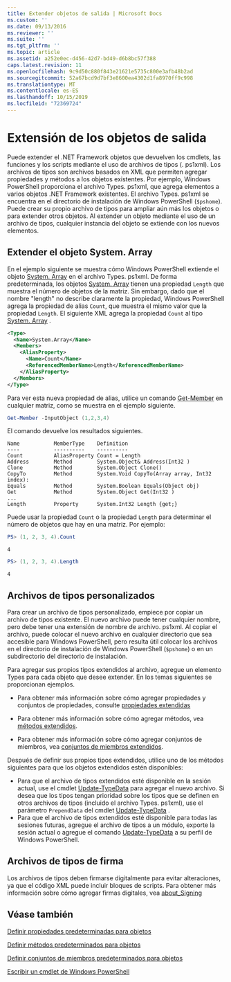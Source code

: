 ```yaml
---
title: Extender objetos de salida | Microsoft Docs
ms.custom: ''
ms.date: 09/13/2016
ms.reviewer: ''
ms.suite: ''
ms.tgt_pltfrm: ''
ms.topic: article
ms.assetid: a252e0ec-d456-42d7-bd49-d6b8bc57f388
caps.latest.revision: 11
ms.openlocfilehash: 9c9d50c880f843e21621e5735c800e3afb48b2ad
ms.sourcegitcommit: 52a67bcd9d7bf3e8600ea4302d1fa8970ff9c998
ms.translationtype: MT
ms.contentlocale: es-ES
ms.lasthandoff: 10/15/2019
ms.locfileid: "72369724"
---
```

# <a name="extending-output-objects"></a>Extensión de los objetos de salida

Puede extender el .NET Framework objetos que devuelven los cmdlets, las funciones y los scripts mediante el uso de archivos de tipos (. ps1xml). Los archivos de tipos son archivos basados en XML que permiten agregar propiedades y métodos a los objetos existentes. Por ejemplo, Windows PowerShell proporciona el archivo Types. ps1xml, que agrega elementos a varios objetos .NET Framework existentes. El archivo Types. ps1xml se encuentra en el directorio de instalación de Windows PowerShell (`$pshome`). Puede crear su propio archivo de tipos para ampliar aún más los objetos o para extender otros objetos. Al extender un objeto mediante el uso de un archivo de tipos, cualquier instancia del objeto se extiende con los nuevos elementos.

## <a name="extending-the-systemarray-object"></a>Extender el objeto System. Array

En el ejemplo siguiente se muestra cómo Windows PowerShell extiende el objeto [System. Array](/dotnet/api/System.Array) en el archivo Types. ps1xml. De forma predeterminada, los objetos [System. Array](/dotnet/api/System.Array) tienen una propiedad `Length` que muestra el número de objetos de la matriz. Sin embargo, dado que el nombre "length" no describe claramente la propiedad, Windows PowerShell agrega la propiedad de alias `Count`, que muestra el mismo valor que la propiedad `Length`. El siguiente XML agrega la propiedad `Count` al tipo [System. Array](/dotnet/api/System.Array) .

```xml
<Type>
  <Name>System.Array</Name>
  <Members>
    <AliasProperty>
      <Name>Count</Name>
      <ReferencedMemberName>Length</ReferencedMemberName>
    </AliasProperty>
  </Members>
</Type>

```

Para ver esta nueva propiedad de alias, utilice un comando [Get-Member](/powershell/module/Microsoft.PowerShell.Utility/Get-Member) en cualquier matriz, como se muestra en el ejemplo siguiente.

```powershell
Get-Member -InputObject (1,2,3,4)
```

El comando devuelve los resultados siguientes.
```output
Name           MemberType    Definition
----           ----------    ----------
Count          AliasProperty Count = Length
Address        Method        System.Object& Address(Int32 )
Clone          Method        System.Object Clone()
CopyTo         Method        System.Void CopyTo(Array array, Int32 index):
Equals         Method        System.Boolean Equals(Object obj)
Get            Method        System.Object Get(Int32 )
...
Length         Property      System.Int32 Length {get;}
```
Puede usar la propiedad `Count` o la propiedad `Length` para determinar el número de objetos que hay en una matriz. Por ejemplo:

```powershell
PS> (1, 2, 3, 4).Count
```

```output
4
```

```powershell
PS> (1, 2, 3, 4).Length
```

```output
4
```

## <a name="custom-types-files"></a>Archivos de tipos personalizados

Para crear un archivo de tipos personalizado, empiece por copiar un archivo de tipos existente. El nuevo archivo puede tener cualquier nombre, pero debe tener una extensión de nombre de archivo. ps1xml. Al copiar el archivo, puede colocar el nuevo archivo en cualquier directorio que sea accesible para Windows PowerShell, pero resulta útil colocar los archivos en el directorio de instalación de Windows PowerShell (`$pshome`) o en un subdirectorio del directorio de instalación.

Para agregar sus propios tipos extendidos al archivo, agregue un elemento Types para cada objeto que desee extender. En los temas siguientes se proporcionan ejemplos.

- Para obtener más información sobre cómo agregar propiedades y conjuntos de propiedades, consulte [propiedades extendidas](./extending-properties-for-objects.md)

- Para obtener más información sobre cómo agregar métodos, vea [métodos extendidos](./defining-default-methods-for-objects.md).

- Para obtener más información sobre cómo agregar conjuntos de miembros, vea [conjuntos de miembros extendidos](./defining-default-member-sets-for-objects.md).

Después de definir sus propios tipos extendidos, utilice uno de los métodos siguientes para que los objetos extendidos estén disponibles:

- Para que el archivo de tipos extendidos esté disponible en la sesión actual, use el cmdlet [Update-TypeData](/powershell/module/Microsoft.PowerShell.Utility/Update-TypeData) para agregar el nuevo archivo. Si desea que los tipos tengan prioridad sobre los tipos que se definen en otros archivos de tipos (incluido el archivo Types. ps1xml), use el parámetro `PrependData` del cmdlet [Update-TypeData](/powershell/module/Microsoft.PowerShell.Utility/Update-TypeData) .
- Para que el archivo de tipos extendidos esté disponible para todas las sesiones futuras, agregue el archivo de tipos a un módulo, exporte la sesión actual o agregue el comando [Update-TypeData](/powershell/module/Microsoft.PowerShell.Utility/Update-TypeData) a su perfil de Windows PowerShell.

## <a name="signing-types-files"></a>Archivos de tipos de firma

Los archivos de tipos deben firmarse digitalmente para evitar alteraciones, ya que el código XML puede incluir bloques de scripts. Para obtener más información sobre cómo agregar firmas digitales, vea [about_Signing](/powershell/module/microsoft.powershell.core/about/about_signing)

## <a name="see-also"></a>Véase también

[Definir propiedades predeterminadas para objetos](./extending-properties-for-objects.md)

[Definir métodos predeterminados para objetos](./defining-default-methods-for-objects.md)

[Definir conjuntos de miembros predeterminados para objetos](./defining-default-member-sets-for-objects.md)

[Escribir un cmdlet de Windows PowerShell](./writing-a-windows-powershell-cmdlet.md)
